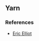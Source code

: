 
## Yarn

### References

* [Eric Elliot](https://medium.com/javascript-scene/faster-more-reliable-ci-builds-with-yarn-7dbc0ef31580#.1ivmllsek)
